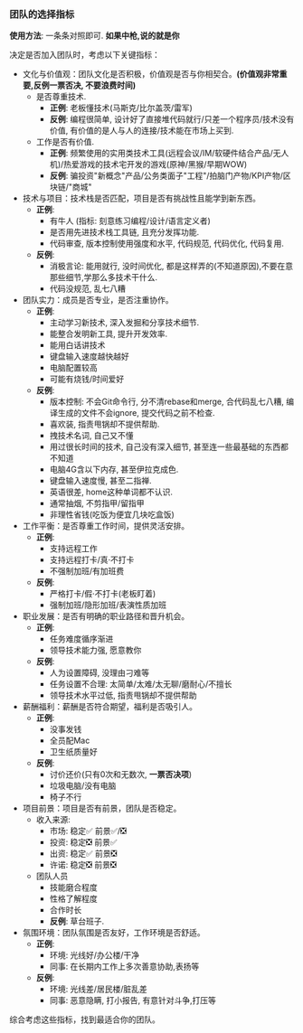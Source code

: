 ### 团队的选择指标
**使用方法**: 一条条对照即可. **如果中枪,说的就是你**

决定是否加入团队时，考虑以下关键指标：

* 文化与价值观：团队文化是否积极，价值观是否与你相契合。**(价值观非常重要,反例一票否决, 不要浪费时间)**  
  * 是否尊重技术.
    * **正例**: 老板懂技术(马斯克/比尔盖茨/雷军)
    * **反例**: 编程很简单, 设计好了直接堆代码就行/只差一个程序员/技术没有价值, 有价值的是人与人的连接/技术能在市场上买到.
  * 工作是否有价值.
    * **正例**: 频繁使用的实用类技术工具(远程会议/IM/软硬件结合产品/无人机)/热爱游戏的技术宅开发的游戏(原神/黑猴/早期WOW)
    * **反例**: 骗投资"新概念"产品/公务类面子"工程"/拍脑门产物/KPI产物/区块链/"商城"
* 技术与项目：技术栈是否匹配，项目是否有挑战性且能学到新东西。  
  * **正例**:
    * 有牛人 (指标: 刻意练习编程/设计/语言定义者)
    * 是否用先进技术栈工具链, 且充分发挥功能.
    * 代码审查, 版本控制使用强度和水平, 代码规范, 代码优化, 代码复用.
  * **反例**:
    * 消极言论: 能用就行, 没时间优化, 都是这样弄的(不知道原因),不要在意那些细节,学那么多技术干什么.
    * 代码没规范, 乱七八糟
* 团队实力：成员是否专业，是否注重协作。  
  * **正例**:
    * 主动学习新技术, 深入发掘和分享技术细节.
    * 能整合发明新工具, 提升开发效率.
    * 能用白话讲技术
    * 键盘输入速度越快越好
    * 电脑配置较高
    * 可能有烧钱/时间爱好
  * **反例**:
    * 版本控制: 不会Git命令行, 分不清rebase和merge, 合代码乱七八糟, 编译生成的文件不会ignore, 提交代码之前不检查.
    * 喜欢装, 指责甩锅却不提供帮助.
    * 拽技术名词, 自己又不懂
    * 用过很长时间的技术, 自己没有深入细节, 甚至连一些最基础的东西都不知道
    * 电脑4G含以下内存, 甚至伊拉克成色.
    * 键盘输入速度慢, 甚至二指禅.
    * 英语很差, home这种单词都不认识.
    * 通常抽烟, 不剪指甲/留指甲
    * 非理性省钱(吃饭为便宜几块吃盒饭)
* 工作平衡：是否尊重工作时间，提供灵活安排。  
  * **正例**:
    * 支持远程工作
    * 支持远程打卡/真·不打卡
    * 不强制加班/有加班费
  * **反例**:
    * 严格打卡/假·不打卡(老板盯着)
    * 强制加班/隐形加班/表演性质加班
* 职业发展：是否有明确的职业路径和晋升机会。  
  * **正例**:
    * 任务难度循序渐进
    * 领导技术能力强, 愿意教你
  * **反例**:
    * 人为设置障碍, 没理由刁难等
    * 任务设置不合理: 太简单/太难/太无聊/磨耐心/不擅长
    * 领导技术水平过低, 指责甩锅却不提供帮助
* 薪酬福利：薪酬是否符合期望，福利是否吸引人。  
  * **正例**:
    * 没事发钱
    * 全员配Mac
    * 卫生纸质量好
  * **反例**:
    * 讨价还价(只有0次和无数次, **一票否决项**)
    * 垃圾电脑/没有电脑
    * 椅子不行
* 项目前景：项目是否有前景，团队是否稳定。  
  * 收入来源:
    * 市场: 稳定✅ 前景✅/❎
    * 投资: 稳定❎ 前景✅
    * 出资: 稳定✅ 前景❎
    * 许诺: 稳定❎ 前景❎
  * 团队人员
    * 技能磨合程度
    * 性格了解程度
    * 合作时长
    * **反例**: 草台班子.
* 氛围环境：团队氛围是否友好，工作环境是否舒适。  
  * **正例**:
    * 环境: 光线好/办公楼/干净
    * 同事: 在长期内工作上多次善意协助,表扬等
  * **反例**:
    * 环境: 光线差/居民楼/脏乱差
    * 同事: 恶意隐瞒, 打小报告, 有意针对斗争,打压等

综合考虑这些指标，找到最适合你的团队。